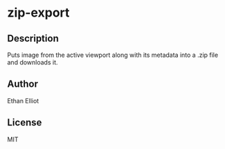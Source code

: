 # zip-export 
## Description 
Puts image from the active viewport along with its metadata into a .zip file and downloads it. 
## Author 
Ethan Elliot 
## License 
MIT